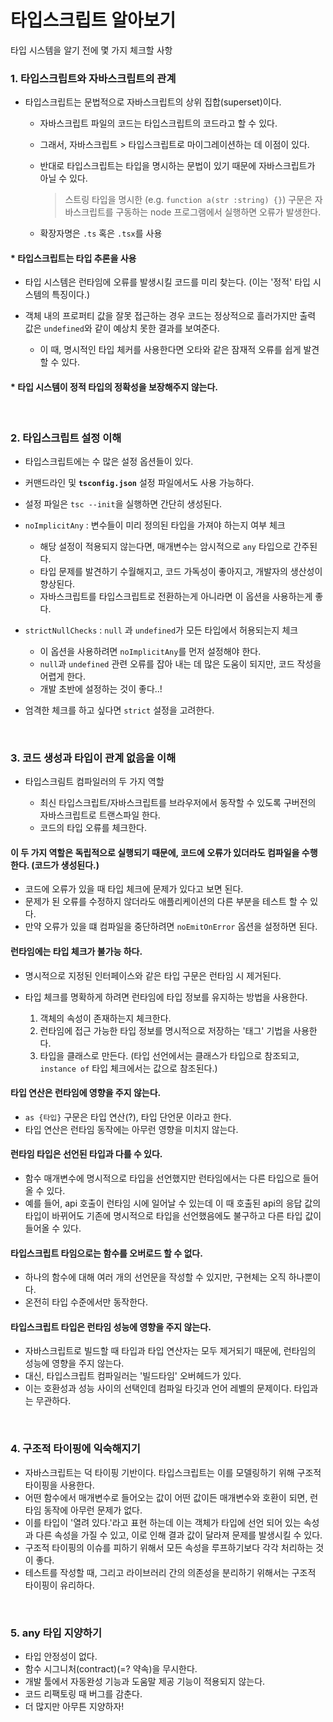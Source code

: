 # 타입스크립트 알아보기

타입 시스템을 알기 전에 몇 가지 체크할 사항

### 1. 타입스크립트와 자바스크립트의 관계

- 타입스크립트는 문법적으로 자바스크립트의 상위 집합(superset)이다.

  - 자바스크립트 파일의 코드는 타입스크립트의 코드라고 할 수 있다.
  - 그래서, 자바스크립트 > 타입스크립트로 마이그레이션하는 데 이점이 있다.
  - 반대로 타입스크립트는 타입을 명시하는 문법이 있기 때문에 자바스크립트가 아닐 수 있다.
  
    > 스트링 타입을 명시한 (e.g. `function a(str :string) {}`) 구문은 자바스크립트를 구동하는
    > node 프로그램에서 실행하면 오류가 발생한다.
    
  - 확장자명은 `.ts` 혹은 `.tsx`를 사용
  
#### * 타입스크립트는 타입 추론을 사용

- 타입 시스템은 런타임에 오류를 발생시킬 코드를 미리 찾는다. (이는 '정적' 타입 시스템의 특징이다.)

- 객체 내의 프로퍼티 값을 잘못 접근하는 경우 코드는 정상적으로 흘러가지만 출력 값은 `undefined`와 같이 예상치 못한 결과를 보여준다.

    - 이 때, 명시적인 타입 체커를 사용한다면 오타와 같은 잠재적 오류를 쉽게 발견할 수 있다.

#### * 타입 시스템이 정적 타입의 정확성을 보장해주지 않는다.

<br/>

### 2. 타입스크립트 설정 이해

- 타입스크립트에는 수 많은 설정 옵션들이 있다.
- 커맨드라인 및 **`tsconfig.json`** 설정 파일에서도 사용 가능하다.
- 설정 파일은 `tsc --init`을 실행하면 간단히 생성된다.
- `noImplicitAny` : 변수들이 미리 정의된 타입을 가져야 하는지 여부 체크

    - 해당 설정이 적용되지 않는다면, 매개변수는 암시적으로 `any` 타입으로 간주된다.
    - 타입 문제를 발견하기 수월해지고, 코드 가독성이 좋아지고, 개발자의 생산성이 향상된다.
    - 자바스크립트를 타입스크립트로 전환하는게 아니라면 이 옵션을 사용하는게 좋다.
    
- `strictNullChecks` : `null` 과 `undefined`가 모든 타입에서 허용되는지 체크

    - 이 옵션을 사용하려면 `noImplicitAny`를 먼저 설정해야 한다.
    - `null`과 `undefined` 관련 오류를 잡아 내는 데 많은 도움이 되지만, 코드 작성을 어렵게 한다.
    - 개발 초반에 설정하는 것이 좋다..!
    
- 엄격한 체크를 하고 싶다면 `strict` 설정을 고려한다.

<br/>

### 3. 코드 생성과 타입이 관계 없음을 이해

- 타입스크림트 컴파일러의 두 가지 역할

  - 최신 타입스크립트/자바스크립트를 브라우저에서 동작할 수 있도록 구버전의 자바스크립트로 트랜스파일 한다.
  - 코드의 타입 오류를 체크한다.
  
#### 이 두 가지 역할은 독립적으로 실행되기 때문에, 코드에 오류가 있더라도 컴파일을 수행한다. (코드가 생성된다.)

- 코드에 오류가 있을 때 타입 체크에 문제가 있다고 보면 된다.
- 문제가 된 오류를 수정하지 않더라도 애플리케이션의 다른 부분을 테스트 할 수 있다.
- 만약 오류가 있을 떄 컴파일을 중단하려면 `noEmitOnError` 옵션을 설정하면 된다.

#### 런타임에는 타입 체크가 불가능 하다.
- 명시적으로 지정된 인터페이스와 같은 타입 구문은 런타임 시 제거된다.
- 타입 체크를 명확하게 하려면 런타임에 타입 정보를 유지하는 방법을 사용한다.

    1. 객체의 속성이 존재하는지 체크한다.
    2. 런타임에 접근 가능한 타입 정보를 명시적으로 저장하는 '태그' 기법을 사용한다.
    3. 타입을 클래스로 만든다. (타입 선언에서는 클래스가 타입으로 참조되고, `instance of` 타입 체크에서는 값으로 참조된다.)
    
#### 타입 연산은 런타임에 영향을 주지 않는다.

- `as {타입}` 구문은 타입 연산(?), 타입 단언문 이라고 한다.
- 타입 연산은 런타임 동작에는 아무런 영향을 미치지 않는다. 

#### 런타임 타입은 선언된 타입과 다를 수 있다.

- 함수 매개변수에 명시적으로 타입을 선언했지만 런타임에서는 다른 타입으로 들어올 수 있다.
- 예를 들어, api 호출이 런타임 시에 일어날 수 있는데 이 때 호출된 api의 응답 값의 타입이 바뀌어도
기존에 명시적으로 타입을 선언했음에도 불구하고 다른 타입 값이 들어올 수 있다.

#### 타입스크립트 타임으로는 함수를 오버로드 할 수 없다.

- 하나의 함수에 대해 여러 개의 선언문을 작성할 수 있지만, 구현체는 오직 하나뿐이다.
- 온전히 타입 수준에서만 동작한다.

#### 타입스크립트 타입은 런타임 성능에 영향을 주지 않는다.

- 자바스크립트로 빌드할 때 타입과 타입 연산자는 모두 제거되기 때문에, 런타임의 성능에 영향을 주지 않는다.
- 대신, 타입스크립트 컴파일러는 '빌드타임' 오버헤드가 있다.
- 이는 호환성과 성능 사이의 선택인데 컴파일 타깃과 언어 레벨의 문제이다. 타입과는 무관하다.  

<br/>

### 4. 구조적 타이핑에 익숙해지기

- 자바스크립트는 덕 타이핑 기반이다. 타입스크립트는 이를 모델링하기 위해 구조적 타이핑을 사용한다.
- 어떤 함수에서 매개변수로 들어오는 값이 어떤 값이든 매개변수와 호환이 되면, 런타임 동작에 아무런 문제가 없다.
- 이를 타입이 '열려 있다.'라고 표현 하는데 이는 객체가 타입에 선언 되어 있는 속성과 다른 속성을 가질 수 있고,
이로 인해 결과 값이 달라져 문제를 발생시킬 수 있다.
- 구조적 타이핑의 이슈를 피하기 위해서 모든 속성을 루프하기보다 각각 처리하는 것이 좋다.
- 테스트를 작성할 때, 그리고 라이브러리 간의 의존성을 분리하기 위해서는 구조적 타이핑이 유리하다. 

<br/>

### 5. any 타입 지양하기
- 타입 안정성이 없다.
- 함수 시그니처(contract)(=? 약속)을 무시한다.
- 개발 툴에서 자동완성 기능과 도움말 제공 기능이 적용되지 않는다.
- 코드 리팩토링 때 버그를 감춘다.
- 더 많지만 아무튼 지양하자!
